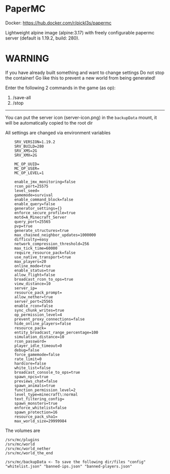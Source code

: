 # PaperMC

Docker: https://hub.docker.com/r/pickl3s/papermc

Lightweight alpine image (alpine:3.17) with freely configurable papermc server (default is 1.19.2, build: 280).

# WARNING
If you have already built something and want to change settings
Do not stop the container!
Go like this to prevent a new world from being generated!

Enter the following 2 commands in the game (as op):
1. /save-all
2. /stop

---

You can put the server icon (server-icon.png) in the `backupData` mount, it will be automatically copied to the root dir

All settings are changed via environment variables

```
    SRV_VERSION=1.19.2 
    SRV_BUILD=280 
    SRV_XMS=2G 
    SRV_XMX=2G

    MC_OP_UUID= 
    MC_OP_USER= 
    MC_OP_LEVEL=1

    enable_jmx_monitoring=false 
    rcon_port=25575 
    level_seed= 
    gamemode=survival 
    enable_command_block=false 
    enable_query=false 
    generator_settings={} 
    enforce_secure_profile=true 
    motd=A_Minecraft_Server 
    query_port=25565 
    pvp=true 
    generate_structures=true 
    max_chained_neighbor_updates=1000000 
    difficulty=easy 
    network_compression_threshold=256 
    max_tick_time=60000 
    require_resource_pack=false 
    use_native_transport=true 
    max_players=20 
    online_mode=true 
    enable_status=true 
    allow_flight=false 
    broadcast_rcon_to_ops=true 
    view_distance=10 
    server_ip= 
    resource_pack_prompt= 
    allow_nether=true 
    server_port=25565 
    enable_rcon=false 
    sync_chunk_writes=true 
    op_permission_level=4 
    prevent_proxy_connections=false 
    hide_online_players=false 
    resource_pack= 
    entity_broadcast_range_percentage=100 
    simulation_distance=10 
    rcon_password= 
    player_idle_timeout=0 
    debug=false 
    force_gamemode=false 
    rate_limit=0 
    hardcore=false 
    white_list=false 
    broadcast_console_to_ops=true 
    spawn_npcs=true 
    previews_chat=false 
    spawn_animals=true 
    function_permission_level=2 
    level_type=minecraft\:normal 
    text_filtering_config= 
    spawn_monsters=true 
    enforce_whitelist=false 
    spawn_protection=16 
    resource_pack_sha1= 
    max_world_size=29999984
```

The volumes are

```
/srv/mc/plugins
/srv/mc/world
/srv/mc/world_nether
/srv/mc/world_the_end

/srv/mc/backupData <- To save the following dir/files "config" "whitelist.json" "banned-ips.json" "banned-players.json"
```
